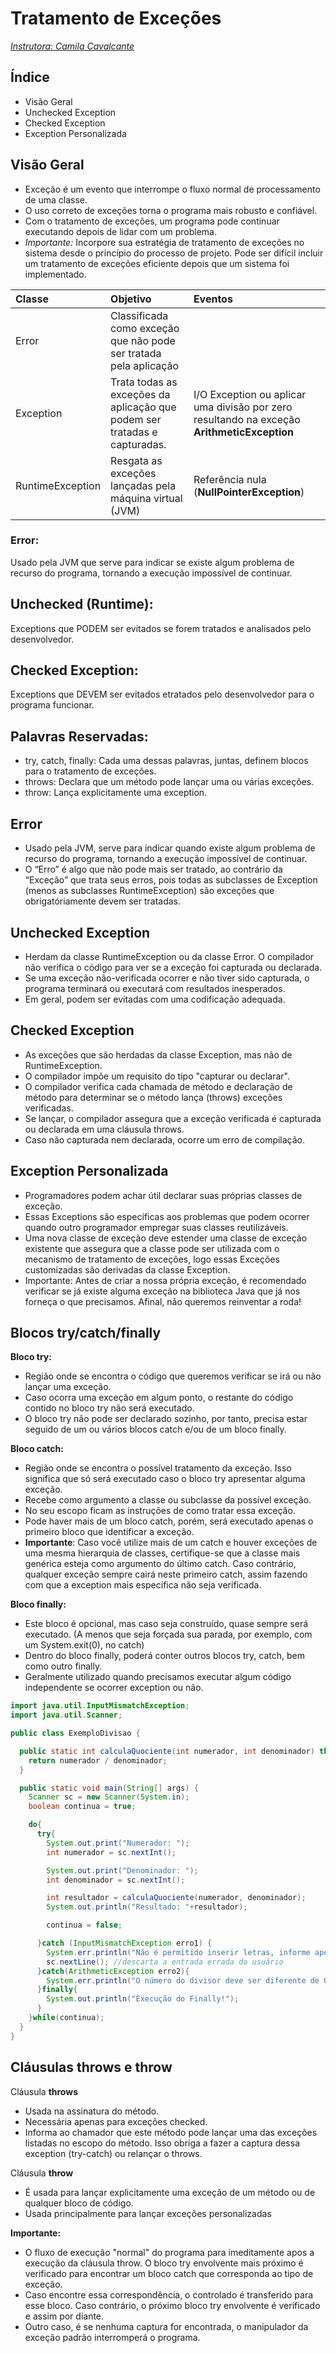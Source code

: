 # Tratamento de Exceções
_[Instrutora: Camila Cavalcante](https://github.com/cami-la/curso-dio-intro-collections)_

## Índice
- Visão Geral
- Unchecked Exception
- Checked Exception
- Exception Personalizada

## Visão Geral
- Exceção é um evento que interrompe o fluxo normal de processamento de uma classe.
- O uso correto de exceções torna o programa mais robusto e confiável.
- Com o tratamento de exceções, um programa pode continuar executando depois de lidar com um problema.
- _Importante:_ Incorpore sua estratégia de tratamento de exceções no sistema desde o princípio do processo de projeto. Pode ser difícil incluir um tratamento de exceções eficiente depois que um sistema foi implementado.

Classe | Objetivo | Eventos
:----- | :------- | :------
Error | Classificada como exceção que não pode ser tratada pela aplicação | 
Exception | Trata todas as exceções da aplicação que podem ser tratadas e capturadas. | I/O Exception ou aplicar uma divisão por zero resultando na exceção **ArithmeticException**
RuntimeException | Resgata as exceções lançadas pela máquina virtual (JVM) | Referência nula (**NullPointerException**)

### Error:
Usado pela JVM que serve para indicar se existe algum problema de recurso do programa, tornando a execução impossível de continuar.

## Unchecked (Runtime):
Exceptions que PODEM ser evitados se forem tratados e analisados pelo desenvolvedor.

## Checked Exception:
Exceptions que DEVEM ser evitados etratados pelo desenvolvedor para o programa funcionar.

## Palavras Reservadas:
- try, catch, finally: Cada uma dessas palavras, juntas, definem blocos para o tratamento de exceções.
- throws: Declara que um método pode lançar uma ou várias exceções.
- throw: Lança explicitamente uma exception.

## Error
- Usado pela JVM, serve para indicar quando existe algum problema de recurso do programa, tornando a execução impossível de continuar.
- O “Erro” é algo que não pode mais ser tratado, ao contrário da “Exceção” que trata seus erros, pois todas as subclasses de Exception (menos as subclasses RuntimeException) são exceções que obrigatóriamente devem ser tratadas.

## Unchecked Exception
- Herdam da classe RuntimeException ou da classe Error.
O compilador não verifica o código para ver se a exceção foi capturada ou declarada.
- Se uma exceção não-verificada ocorrer e não tiver sido capturada, o programa terminará ou executará com resultados inesperados.
- Em geral, podem ser evitadas com uma codificação adequada.

## Checked Exception
- As exceções que são herdadas da classe Exception, mas não de RuntimeException.
- O compilador impõe um requisito do tipo "capturar ou declarar".
- O compilador verifica cada chamada de método e declaração de método para determinar se o método lança (throws) exceções verificadas.
- Se lançar, o compilador assegura que a exceção verificada é capturada ou declarada em uma cláusula throws.
- Caso não capturada nem declarada, ocorre um erro de compilação.

## Exception Personalizada
- Programadores podem achar útil declarar suas próprias classes de exceção.
- Essas Exceptions são específicas aos problemas que podem ocorrer quando outro programador empregar suas classes reutilizáveis.
- Uma nova classe de exceção deve estender uma classe de exceção existente que assegura que a classe pode ser utilizada com o mecanismo de tratamento de exceções, logo essas Exceções customizadas são derivadas da classe Exception.
- Importante: Antes de criar a nossa própria exceção, é recomendado verificar se já existe alguma exceção na biblioteca Java que já nos forneça o que precisamos. Afinal, não queremos reinventar a roda!

## Blocos try/catch/finally

**Bloco try:**
- Região onde se encontra o código que queremos verificar se irá ou não lançar uma exceção.
- Caso ocorra uma exceção em algum ponto, o restante do código contido no bloco try não será executado.
- O bloco try não pode ser declarado sozinho, por tanto, precisa estar seguido de um ou vários blocos catch e/ou de um bloco finally.

**Bloco catch:**
- Região onde se encontra o possível tratamento da exceção. Isso significa que só será executado caso o bloco try apresentar alguma exceção.
- Recebe como argumento a classe ou subclasse da possível exceção.
- No seu escopo ficam as instruções de como tratar essa exceção.
- Pode haver mais de um bloco catch, porém, será executado apenas o primeiro bloco que identificar a exceção.
- **Importante**: Caso você utilize mais de um catch e houver exceções de uma mesma hierarquia de classes, certifique-se que a classe mais genérica esteja como argumento do último catch. Caso contrário, qualquer exceção sempre cairá neste primeiro catch, assim fazendo com que a exception mais específica não seja verificada.

**Bloco finally:**
- Este bloco é opcional, mas caso seja construído, quase sempre será executado. (A menos que seja forçada sua parada, por exemplo, com um System.exit(0), no catch)
- Dentro do bloco finally, poderá conter outros blocos try, catch, bem como outro finally.
- Geralmente utilizado quando precisamos executar algum código independente se ocorrer exception ou não.

~~~~java
import java.util.InputMismatchException;
import java.util.Scanner;

public class ExemploDivisao {

  public static int calculaQuociente(int numerador, int denominador) throws ArithmeticException{
    return numerador / denominador;
  }

  public static void main(String[] args) {
    Scanner sc = new Scanner(System.in);
    boolean continua = true;

    do{
      try{
        System.out.print("Numerador: ");
        int numerador = sc.nextInt();

        System.out.print("Denominador: ");
        int denominador = sc.nextInt();

        int resultador = calculaQuociente(numerador, denominador);
        System.out.println("Resultado: "+resultador);

        continua = false;

      }catch (InputMismatchException erro1) {
        System.err.println("Não é permitido inserir letras, informe apenas números inteiros!");
        sc.nextLine(); //descarta a entrada errada do usuário
      }catch(ArithmeticException erro2){
        System.err.println("O número do divisor deve ser diferente de 0!");
      }finally{
        System.out.println("Execução do Finally!");
      }
    }while(continua);
  }
}
~~~~

## Cláusulas throws e throw
Cláusula **throws**
  - Usada na assinatura do método.
  - Necessária apenas para exceções checked.
  - Informa ao chamador que este método pode lançar uma das exceções listadas no escopo do método. Isso obriga a fazer a captura dessa exception (try-catch) ou relançar o throws.

Cláusula **throw**
  -   É usada para lançar explicitamente uma exceção de um método ou de qualquer bloco de código.
  -   Usada principalmente para lançar exceções personalizadas

**Importante:**
  - O fluxo de execução "normal" do programa para imeditamente apos a execução da cláusula throw. O bloco try envolvente mais próximo é verificado para encontrar um bloco catch que corresponda ao tipo de exceção.
  - Caso encontre essa correspondência, o controlado é transferido para esse bloco. Caso contrário, o próximo bloco try envolvente é verificado e assim por diante.
  - Outro caso, é se nenhuma captura for encontrada, o manipulador da exceção padrão interromperá o programa.

